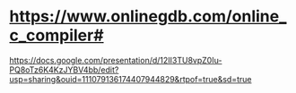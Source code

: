 # https://www.onlinegdb.com/online_c_compiler#


https://docs.google.com/presentation/d/12II3TU8vpZ0Iu-PQ8oTz6K4KzJYBV4bb/edit?usp=sharing&ouid=111079136174407944829&rtpof=true&sd=true
